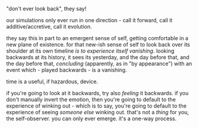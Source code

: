"don't ever look back", they say!

our simulations only ever run in one direction - call it forward, call it additive/accretive, call it evolution.

they say this in part to an emergent sense of self, getting comfortable in a new plane of existence. for that new-ish sense of self to look back over its shoulder at its own timeline *is to experience itself vanishing*. looking backwards at its history, it sees its yesterday, and the day before that, and the day before that, *concluding* (apparently, as in "by appearance") with an event which - played backwards - is a vanishing.

time is a useful, if hazardous, device.

if you're going to look at it backwards, try also *feeling* it backwards. if you don't manually invert the emotion, then you're going to default to the experience of winking out - which is to say, you're going to default to the experience of seeing *someone else* winking out. that's not a *thing* for you, the self-observer. you can only ever emerge. it's a one-way process.
